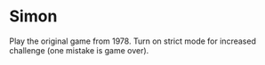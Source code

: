 # Simon
Play the original game from 1978. Turn on strict mode for increased challenge (one mistake is game over).
